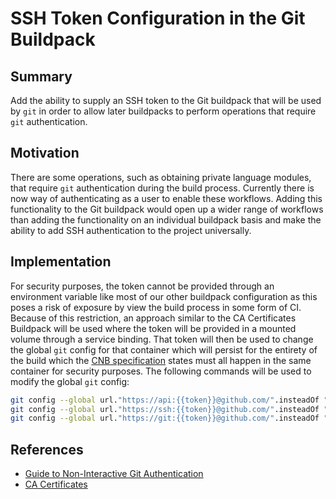 # SSH Token Configuration in the Git Buildpack

## Summary

Add the ability to supply an SSH token to the Git buildpack that will be used
by `git` in order to allow later buildpacks to perform operations that require
`git` authentication.

## Motivation

There are some operations, such as obtaining private language modules, that
require `git` authentication during the build process. Currently there is now
way of authenticating as a user to enable these workflows. Adding this
functionality to the Git buildpack would open up a wider range of workflows
than adding the functionality on an individual buildpack basis and make the
ability to add SSH authentication to the project universally. 

## Implementation

For security purposes, the token cannot be provided through an environment
variable like most of our other buildpack configuration as this poses a risk of
exposure by view the build process in some form of CI. Because of this
restriction, an approach similar to the CA Certificates Buildpack will be used
where the token will be provided in a mounted volume through a service binding.
That token will then be used to change the global `git` config for that
container which will persist for the entirety of the build which the [CNB
specification](https://github.com/buildpacks/spec/blob/main/buildpack.md#requirements)
states must all happen in the same container for security purposes. The
following commands will be used to modify the global `git` config:
```bash
git config --global url."https://api:{{token}}@github.com/".insteadOf "https://github.com/"
git config --global url."https://ssh:{{token}}@github.com/".insteadOf "ssh://git@github.com/"
git config --global url."https://git:{{token}}@github.com/".insteadOf "git@github.com:"
```

## References

- [Guide to Non-Interactive Git Authentication](https://coolaj86.com/articles/vanilla-devops-git-credentials-cheatsheet/)
- [CA Certificates](https://github.com/paketo-buildpacks/ca-certificates)
